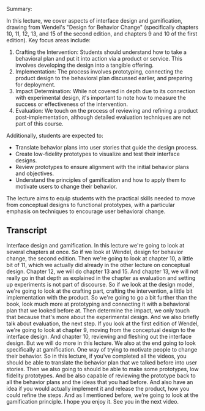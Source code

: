Summary:

In this lecture, we cover aspects of interface design and gamification, drawing from Wendel's "Design for Behavior Change" (specifically chapters 10, 11, 12, 13, and 15 of the second edition, and chapters 9 and 10 of the first edition). Key focus areas include:

1. Crafting the Intervention: Students should understand how to take a behavioral plan and put it into action via a product or service. This involves developing the design into a tangible offering.
2. Implementation: The process involves prototyping, connecting the product design to the behavioral plan discussed earlier, and preparing for deployment.
3. Impact Determination: While not covered in depth due to its connection with experimental design, it's important to note how to measure the success or effectiveness of the intervention.
4. Evaluation: We touch on the process of reviewing and refining a product post-implementation, although detailed evaluation techniques are not part of this course.

Additionally, students are expected to:
- Translate behavior plans into user stories that guide the design process.
- Create low-fidelity prototypes to visualize and test their interface designs.
- Review prototypes to ensure alignment with the initial behavior plans and objectives.
- Understand the principles of gamification and how to apply them to motivate users to change their behavior.

The lecture aims to equip students with the practical skills needed to move from conceptual designs to functional prototypes, with a particular emphasis on techniques to encourage user behavioral change.

## Transcript

Interface design and gamification. In this lecture we're going to look at several chapters at once. So if we look at Wendel, design for behavior change, the second edition. Then we're going to look at chapter 10, a little bit of 11, which we actually did already in the other lecture on conceptual design. Chapter 12, we will do chapter 13 and 15. And chapter 13, we will not really go in that depth as explained in the chapter as evaluation and setting up experiments is not part of discourse. So if we look at the design model, we're going to look at the crafting part, crafting the intervention, a little bit implementation with the product. So we're going to go a bit further than the book, look much more at prototyping and connecting it with a behavioral plan that we looked before at. Then determine the impact, we only touch that because that's more about the experimental design. And we also briefly talk about evaluation, the next step. If you look at the first edition of Wendel, we're going to look at chapter 9, moving from the conceptual design to the interface design. And chapter 10, reviewing and fleshing out the interface design. But we will do more in this lecture. We also at the end going to look specifically at gamification. One way of trying to motivate people to change their behavior. So in this lecture, if you've completed all the videos, you should be able to translate the behavior plan that we talked before into user stories. Then we also going to should be able to make some prototypes, low fidelity prototypes. And be also capable of reviewing the prototype back to all the behavior plans and the ideas that you had before. And also have an idea if you would actually implement it and release the product, how you could refine the steps. And as I mentioned before, we're going to look at the gamification principle. I hope you enjoy it. See you in the next video.